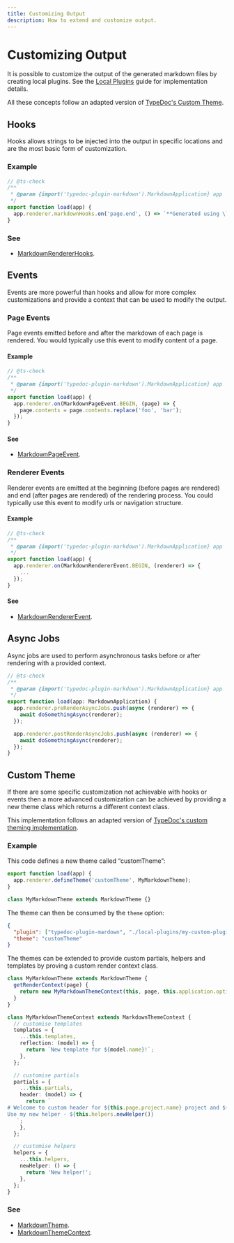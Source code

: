 ```yaml
---
title: Customizing Output
description: How to extend and customize output.
---
```


# Customizing Output

It is possible to customize the output of the generated markdown files by creating local plugins.
See the [Local Plugins](/api-docs/Document.Local-Plugins) guide for implementation details.

All these concepts follow an adapted version of [TypeDoc's Custom Theme](https://typedoc.org/api/documents/Renderer.Custom_Themes.html).

## Hooks

Hooks allows strings to be injected into the output in specific locations and are the most basic form of customization.

### Example

```ts filename="custom-plugin.mjs"
// @ts-check
/**
 * @param {import('typedoc-plugin-markdown').MarkdownApplication} app
 */
export function load(app) {
  app.renderer.markdownHooks.on('page.end', () => `**Generated using \`page.end\` hook**`);
}
```

### See

- [MarkdownRendererHooks](https://typedoc-plugin-markdown.org/api-docs/Interface.MarkdownRendererHooks).

## Events

Events are more powerful than hooks and allow for more complex customizations and provide a context that can be used to modify the output.

### Page Events

Page events emitted before and after the markdown of each page is rendered.
You would typically use this event to modify content of a page.

#### Example

```ts filename="custom-plugin.mjs"
// @ts-check
/**
 * @param {import('typedoc-plugin-markdown').MarkdownApplication} app
 */
export function load(app) {
  app.renderer.on(MarkdownPageEvent.BEGIN, (page) => {
    page.contents = page.contents.replace('foo', 'bar');
  });
}
```

#### See

- [MarkdownPageEvent](/api-docs/Class.MarkdownPageEvent).

### Renderer Events

Renderer events are emitted at the beginning (before pages are rendered) and end (after pages are rendered) of the rendering process.
You could typically use this event to modify urls or navigation structure.

#### Example

```ts filename="custom-plugin.mjs"
// @ts-check
/**
 * @param {import('typedoc-plugin-markdown').MarkdownApplication} app
 */
export function load(app) {
  app.renderer.on(MarkdownRendererEvent.BEGIN, (renderer) => {
    ...
  });
}
```

#### See

- [MarkdownRendererEvent](/api-docs/Class.MarkdownRendererEvent).

## Async Jobs

Async jobs are used to perform asynchronous tasks before or after rendering with a provided context.

```ts filename="custom-plugin.mjs"
// @ts-check
/**
 * @param {import('typedoc-plugin-markdown').MarkdownApplication} app
 */
export function load(app: MarkdownApplication) {
  app.renderer.preRenderAsyncJobs.push(async (renderer) => {
    await doSomethingAsync(renderer);
  });

  app.renderer.postRenderAsyncJobs.push(async (renderer) => {
    await doSomethingAsync(renderer);
  });
}
```

## Custom Theme

If there are some specific customization not achievable with hooks or events then a more advanced customization can be achieved by providing a new theme class which returns a different context class.

This implementation follows an adapted version of [TypeDoc's custom theming implementation](https://github.com/TypeStrong/typedoc/blob/master/internal-docs/custom-themes.md).

### Example

This code defines a new theme called “customTheme”:

```ts
export function load(app) {
  app.renderer.defineTheme('customTheme', MyMarkdownTheme);
}

class MyMarkdownTheme extends MarkdownTheme {}
```

The theme can then be consumed by the `theme` option:

```json filename="typedoc.json"
{
  "plugin": ["typedoc-plugin-mardown", "./local-plugins/my-custom-plugin.js"],
  "theme": "customTheme"
}
```

The themes can be extended to provide custom partials, helpers and templates by proving a custom render context class.

```ts
class MyMarkdownTheme extends MarkdownTheme {
  getRenderContext(page) {
    return new MyMarkdownThemeContext(this, page, this.application.options);
  }
}

class MyMarkdownThemeContext extends MarkdownThemeContext {
  // customise templates
  templates = {
    ...this.templates,
    reflection: (model) => {
      return `New template for ${model.name}!`;
    },
  };

  // customise partials
  partials = {
    ...this.partials,
    header: (model) => {
      return `
# Welcome to custom header for ${this.page.project.name} project and ${model.name} model!
Use my new helper - ${this.helpers.newHelper()}
   `;
    },
  };

  // customise helpers
  helpers = {
    ...this.helpers,
    newHelper: () => {
      return 'New helper!';
    },
  };
}
```

### See

- [MarkdownTheme](/api-docs/Class.MarkdownTheme).
- [MarkdownThemeContext](/api-docs/Class.MarkdownThemeContext).
